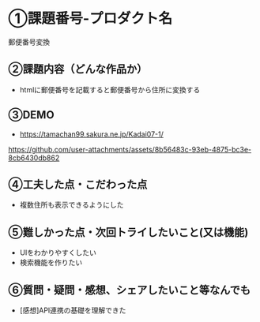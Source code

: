 # ①課題番号-プロダクト名

  郵便番号変換

## ②課題内容（どんな作品か）

- htmlに郵便番号を記載すると郵便番号から住所に変換する

## ③DEMO

- https://tamachan99.sakura.ne.jp/Kadai07-1/

https://github.com/user-attachments/assets/8b56483c-93eb-4875-bc3e-8cb6430db862



## ④工夫した点・こだわった点

- 複数住所も表示できるようにした

## ⑤難しかった点・次回トライしたいこと(又は機能)

- UIをわかりやすくしたい
- 検索機能を作りたい

## ⑥質問・疑問・感想、シェアしたいこと等なんでも

- [感想]API連携の基礎を理解できた

